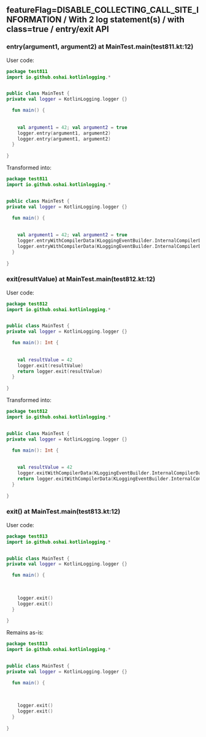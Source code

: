 ## featureFlag=DISABLE_COLLECTING_CALL_SITE_INFORMATION / With 2 log statement(s) / with class=true / entry/exit API



###  entry(argument1, argument2) at MainTest.main(test811.kt:12)

User code:
```kotlin
package test811
import io.github.oshai.kotlinlogging.*


public class MainTest {
private val logger = KotlinLogging.logger {}

  fun main() {
    
    
    val argument1 = 42; val argument2 = true
    logger.entry(argument1, argument2)
    logger.entry(argument1, argument2)
  }
  
}


```
  
Transformed into:
```kotlin
package test811
import io.github.oshai.kotlinlogging.*


public class MainTest {
private val logger = KotlinLogging.logger {}

  fun main() {
    
    
    val argument1 = 42; val argument2 = true
    logger.entryWithCompilerData(KLoggingEventBuilder.InternalCompilerData(messageTemplate = "entry(argument1, argument2)"))
    logger.entryWithCompilerData(KLoggingEventBuilder.InternalCompilerData(messageTemplate = "entry(argument1, argument2)"))
  }
  
}


```

###  exit(resultValue) at MainTest.main(test812.kt:12)

User code:
```kotlin
package test812
import io.github.oshai.kotlinlogging.*


public class MainTest {
private val logger = KotlinLogging.logger {}

  fun main(): Int {
    
    
    val resultValue = 42
    logger.exit(resultValue)
    return logger.exit(resultValue)
  }
  
}


```
  
Transformed into:
```kotlin
package test812
import io.github.oshai.kotlinlogging.*


public class MainTest {
private val logger = KotlinLogging.logger {}

  fun main(): Int {
    
    
    val resultValue = 42
    logger.exitWithCompilerData(KLoggingEventBuilder.InternalCompilerData(messageTemplate = "exit(resultValue)"))
    return logger.exitWithCompilerData(KLoggingEventBuilder.InternalCompilerData(messageTemplate = "exit(resultValue)"))
  }
  
}


```

###  exit() at MainTest.main(test813.kt:12)

User code:
```kotlin
package test813
import io.github.oshai.kotlinlogging.*


public class MainTest {
private val logger = KotlinLogging.logger {}

  fun main() {
    
    
    
    logger.exit()
    logger.exit()
  }
  
}


```
  
Remains as-is:
```kotlin
package test813
import io.github.oshai.kotlinlogging.*


public class MainTest {
private val logger = KotlinLogging.logger {}

  fun main() {
    
    
    
    logger.exit()
    logger.exit()
  }
  
}


```
